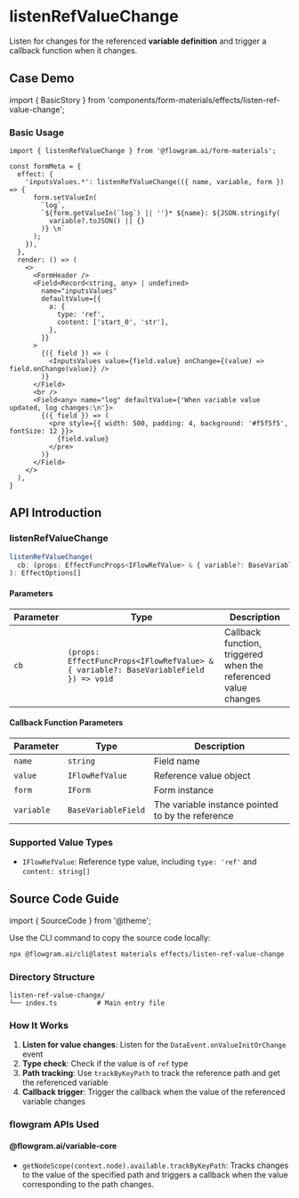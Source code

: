 # listenRefValueChange

Listen for changes for the referenced **variable definition** and trigger a callback function when it changes.

## Case Demo

import { BasicStory } from 'components/form-materials/effects/listen-ref-value-change';

### Basic Usage

<BasicStory />

```tsx pure title="form-meta.tsx"
import { listenRefValueChange } from '@flowgram.ai/form-materials';

const formMeta = {
  effect: {
    'inputsValues.*': listenRefValueChange(({ name, variable, form }) => {
      form.setValueIn(
        `log`,
        `${form.getValueIn(`log`) || ''}* ${name}: ${JSON.stringify(
          variable?.toJSON() || {}
        )} \n`
      );
    }),
  },
  render: () => (
    <>
      <FormHeader />
      <Field<Record<string, any> | undefined>
        name="inputsValues"
        defaultValue={{
          a: {
            type: 'ref',
            content: ['start_0', 'str'],
          },
        }}
      >
        {({ field }) => (
          <InputsValues value={field.value} onChange={(value) => field.onChange(value)} />
        )}
      </Field>
      <br />
      <Field<any> name="log" defaultValue={'When variable value updated, log changes:\n'}>
        {({ field }) => (
          <pre style={{ width: 500, padding: 4, background: '#f5f5f5', fontSize: 12 }}>
            {field.value}
          </pre>
        )}
      </Field>
    </>
  ),
}
```

## API Introduction

### listenRefValueChange

```typescript
listenRefValueChange(
  cb: (props: EffectFuncProps<IFlowRefValue> & { variable?: BaseVariableField }) => void
): EffectOptions[]
```

#### Parameters

| Parameter | Type | Description |
|---|---|---|
| `cb` | `(props: EffectFuncProps<IFlowRefValue> & { variable?: BaseVariableField }) => void` | Callback function, triggered when the referenced value changes |

#### Callback Function Parameters

| Parameter | Type | Description |
|---|---|---|
| `name` | `string` | Field name |
| `value` | `IFlowRefValue` | Reference value object |
| `form` | `IForm` | Form instance |
| `variable` | `BaseVariableField` | The variable instance pointed to by the reference |

### Supported Value Types

* `IFlowRefValue`: Reference type value, including `type: 'ref'` and `content: string[]`

## Source Code Guide

import { SourceCode } from '@theme';

<SourceCode href="https://github.com/bytedance/flowgram.ai/tree/main/packages/materials/form-materials/src/effects/listen-ref-value-change" />

Use the CLI command to copy the source code locally:

```bash
npx @flowgram.ai/cli@latest materials effects/listen-ref-value-change
```

### Directory Structure

```
listen-ref-value-change/
└── index.ts          # Main entry file
```

### How It Works

1. **Listen for value changes**: Listen for the `DataEvent.onValueInitOrChange` event
2. **Type check**: Check if the value is of `ref` type
3. **Path tracking**: Use `trackByKeyPath` to track the reference path and get the referenced variable
4. **Callback trigger**: Trigger the callback when the value of the referenced variable changes

### flowgram APIs Used

#### @flowgram.ai/variable-core

* `getNodeScope(context.node).available.trackByKeyPath`: Tracks changes to the value of the specified path and triggers a callback when the value corresponding to the path changes.
